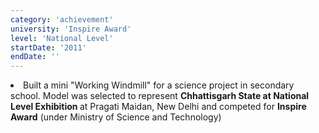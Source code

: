 ```yaml
---
category: 'achievement'
university: 'Inspire Award'
level: 'National Level'
startDate: '2011'
endDate: ''
---
```


<li>Built a mini "Working Windmill" for a science project in secondary school. Model was selected to represent <b>Chhattisgarh State at National Level Exhibition </b> at Pragati Maidan, New Delhi and competed for <b>Inspire Award</b> (under Ministry of Science and Technology)<br/>